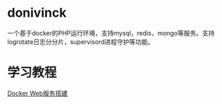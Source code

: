 # donivinck
一个基于docker的PHP运行环境，支持mysql，redis，mongo等服务。支持logrotate日志分分片，supervisord进程守护等功能。

# 学习教程
[Docker Web服务搭建](https://www.yuque.com/books/share/6ad75a10-03e1-4fb1-9a3f-454c27ce1f8d)